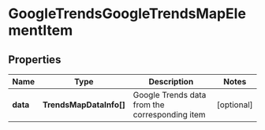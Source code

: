 # GoogleTrendsGoogleTrendsMapElementItem

## Properties

| Name | Type | Description | Notes |
|------------ | ------------- | ------------- | -------------|
**data** | **TrendsMapDataInfo[]** | Google Trends data from the corresponding item |[optional]|
